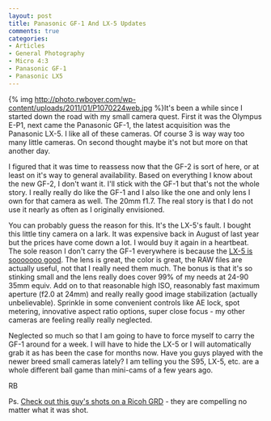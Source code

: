 ```yaml
---
layout: post
title: Panasonic GF-1 And LX-5 Updates
comments: true
categories:
- Articles
- General Photography
- Micro 4:3
- Panasonic GF-1
- Panasonic LX5
---
```

{% img http://photo.rwboyer.com/wp-content/uploads/2011/01/P1070224web.jpg %}It's been a while since I started down the road with my small camera quest. First it was the Olympus E-P1, next came the Panasonic GF-1, the latest acquisition was the Panasonic LX-5. I like all of these cameras. Of course 3 is way way too many little cameras. On second thought maybe it's not but more on that another day.

I figured that it was time to reassess now that the GF-2 is sort of here, or at least on it's way to general availability. Based on everything I know about the new GF-2, I don't want it. I'll stick with the GF-1 but that's not the whole story. I really really do like the GF-1 and I also like the one and only lens I own for that camera as well. The 20mm f1.7. The real story is that I do not use it nearly as often as I originally envisioned.

You can probably guess the reason for this. It's the LX-5's fault. I bought this little tiny camera on a lark. It was expensive back in August of last year but the prices have come down a lot. I would buy it again in a heartbeat. The sole reason I don't carry the GF-1 everywhere is because the <a href="http://www.amazon.com/gp/redirect.html?ie=UTF8&amp;location=http%3A%2F%2Fwww.amazon.com%2Fs%3Fie%3DUTF8%26x%3D0%26ref_%3Dnb_sb_noss%26y%3D0%26field-keywords%3Dpanasonic%2520lx5%26url%3Dsearch-alias%253Daps&amp;tag=rbde-20&amp;linkCode=ur2&amp;camp=1789&amp;creative=390957">LX-5 is sooooooo good</a>. The lens is great, the color is great, the RAW files are actually useful, not that I really need them much. The bonus is that it's so stinking small and the lens really does cover 99% of my needs at 24-90 35mm equiv. Add on to that reasonable high ISO, reasonably fast maximum aperture (f2.0 at 24mm) and really really good image stabilization (actually unbelievable). Sprinkle in some convenient controls like AE lock, spot metering, innovative aspect ratio options, super close focus - my other cameras are feeling really really neglected.

Neglected so much so that I am going to have to force myself to carry the GF-1 around for a week. I will have to hide the LX-5 or I will automatically grab it as has been the case for months now. Have you guys played with the newer breed small cameras lately? I am telling you the S95, LX-5, etc. are a whole different ball game than mini-cams of a few years ago.

RB

Ps. <a href="http://www.flickr.com/photos/nacoki/sets/72057594061269305/with/95627004/">Check out this guy's shots on a Ricoh GRD</a> - they are compelling no matter what it was shot.